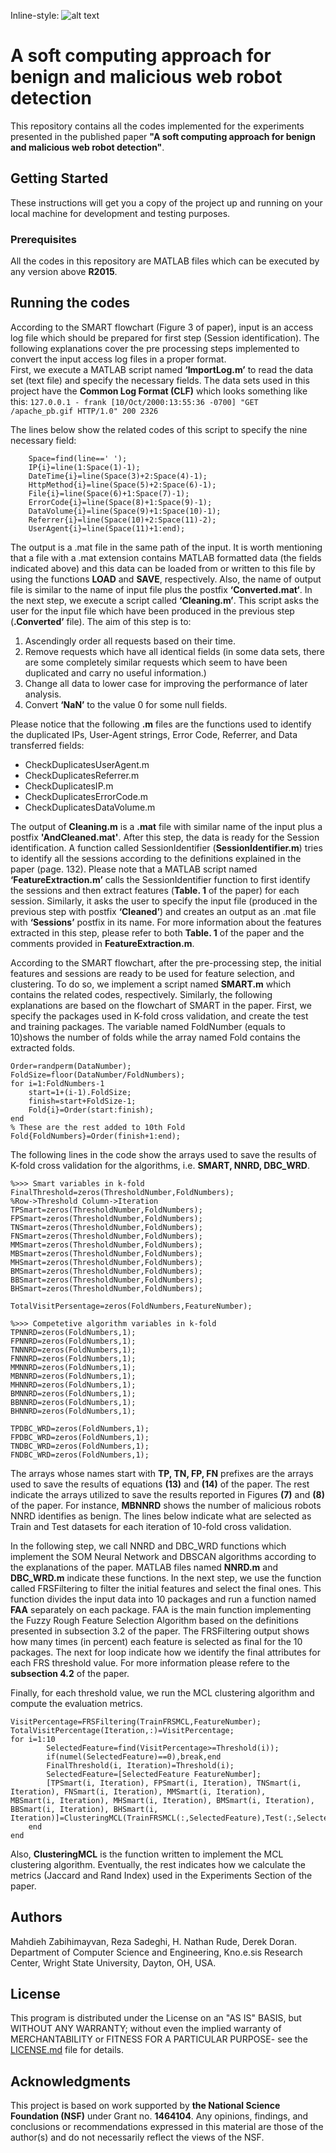 Inline-style: 
![alt text](http://image-store.slidesharecdn.com/25047bc7-307c-4227-89ad-314962745612-original.png "Logo Title Text 1")

# A soft computing approach for benign and malicious web robot detection

This repository contains all the codes implemented for the experiments presented in the published paper **"A soft computing approach for benign and malicious web robot detection"**.

## Getting Started

These instructions will get you a copy of the project up and running on your local machine for development and testing purposes.

### Prerequisites

All the codes in this repository are MATLAB files which can be executed by any version above **R2015**.

## Running the codes

According to the SMART flowchart (Figure 3 of paper), input is an access log file which should be prepared for first step (Session identification). The following explanations cover the pre processing steps implemented to convert the input access log files in a proper format.  
First, we execute a MATLAB script named **‘ImportLog.m’** to  read the data set (text file) and specify the necessary fields. The data sets used in this project have the **Common Log Format (CLF)** which looks something like this:
```127.0.0.1 - frank [10/Oct/2000:13:55:36 -0700] "GET /apache_pb.gif HTTP/1.0" 200 2326```

The lines below show the related codes of this script to specify the nine necessary field:
```
    Space=find(line==' ');
    IP{i}=line(1:Space(1)-1);
    DateTime{i}=line(Space(3)+2:Space(4)-1);
    HttpMethod{i}=line(Space(5)+2:Space(6)-1);
    File{i}=line(Space(6)+1:Space(7)-1);
    ErrorCode{i}=line(Space(8)+1:Space(9)-1);
    DataVolume{i}=line(Space(9)+1:Space(10)-1);
    Referrer{i}=line(Space(10)+2:Space(11)-2);
    UserAgent{i}=line(Space(11)+1:end);
```
The output is a .mat file in the same path of the input. It is worth mentioning that a file with a .mat extension contains MATLAB formatted data (the fields indicated above) and this data can be loaded from or written to this file by using the functions **LOAD** and **SAVE**, respectively. Also, the name of output file is similar to the name of input file plus the postfix **‘Converted.mat‘**. 
In the next step, we execute a script called **‘Cleaning.m’**. This script asks the user for the input file which have been produced in the previous step (**.Converted’** file). The aim of this step is to:
 
1. Ascendingly order all requests based on their time.
2. Remove requests which have all identical fields (in some data sets, there are some completely similar requests which seem to have been duplicated and carry no useful information.)
3. Change all data to lower case for improving the performance of
later analysis.
4. Convert **‘NaN’** to the value 0 for some null fields.

Please notice that the following **.m** files are the functions used to identify the duplicated IPs, User-Agent strings, Error Code, Referrer, and Data transferred fields:

* CheckDuplicatesUserAgent.m
* CheckDuplicatesReferrer.m
* CheckDuplicatesIP.m
* CheckDuplicatesErrorCode.m
* CheckDuplicatesDataVolume.m

The output of **Cleaning.m** is a **.mat** file with similar name of the input plus a postfix **'AndCleaned.mat'**.
After this step, the data is ready for the Session identification. A function called SessionIdentifier (**SessionIdentifier.m**) tries to identify all the sessions according to the definitions explained in the paper (page. 132). Please note that a MATLAB script named **‘FeatureExtraction.m’** calls the SessionIdentifier function to first identify the sessions and then extract features (**Table. 1** of the paper) for each session. Similarly, it asks the user to specify the input file (produced in the previous step with postfix **‘Cleaned’**) and creates an output as an .mat file with **‘Sessions’** postfix in its name. For more information about the features extracted in this step, please refer to both **Table. 1** of the paper and the comments provided in **FeatureExtraction.m**. 

According to the SMART flowchart, after the pre-processing step, the initial features and sessions are ready to be used for feature selection, and clustering. To do so, we implement a script named **SMART.m** which contains the related codes, respectively. Similarly, the following explanations are based on the flowchart of SMART in the paper. 
First, we specify the packages used in K-fold cross validation, and create the test and training packages. The variable named FoldNumber (equals to 10)shows the number of folds while the array named Fold contains the extracted folds. 
```
Order=randperm(DataNumber);
FoldSize=floor(DataNumber/FoldNumbers);
for i=1:FoldNumbers-1
    start=1+(i-1).FoldSize;
    finish=start+FoldSize-1;
    Fold{i}=Order(start:finish);
end
% These are the rest added to 10th Fold
Fold{FoldNumbers}=Order(finish+1:end);
```
The following lines in the code show the arrays used to save the results of K-fold cross validation for the algorithms, i.e. **SMART, NNRD, DBC_WRD**.
```
%>>> Smart variables in k-fold
FinalThreshold=zeros(ThresholdNumber,FoldNumbers);
%Row->Threshold Column->Iteration
TPSmart=zeros(ThresholdNumber,FoldNumbers);
FPSmart=zeros(ThresholdNumber,FoldNumbers);
TNSmart=zeros(ThresholdNumber,FoldNumbers);
FNSmart=zeros(ThresholdNumber,FoldNumbers);
MMSmart=zeros(ThresholdNumber,FoldNumbers);
MBSmart=zeros(ThresholdNumber,FoldNumbers);
MHSmart=zeros(ThresholdNumber,FoldNumbers);
BMSmart=zeros(ThresholdNumber,FoldNumbers);
BBSmart=zeros(ThresholdNumber,FoldNumbers);
BHSmart=zeros(ThresholdNumber,FoldNumbers);
 
TotalVisitPersentage=zeros(FoldNumbers,FeatureNumber);
 
%>>> Competetive algorithm variables in k-fold
TPNNRD=zeros(FoldNumbers,1);
FPNNRD=zeros(FoldNumbers,1);
TNNNRD=zeros(FoldNumbers,1);
FNNNRD=zeros(FoldNumbers,1);
MMNNRD=zeros(FoldNumbers,1);
MBNNRD=zeros(FoldNumbers,1);
MHNNRD=zeros(FoldNumbers,1);
BMNNRD=zeros(FoldNumbers,1);
BBNNRD=zeros(FoldNumbers,1);
BHNNRD=zeros(FoldNumbers,1);
 
TPDBC_WRD=zeros(FoldNumbers,1);
FPDBC_WRD=zeros(FoldNumbers,1);
TNDBC_WRD=zeros(FoldNumbers,1);
FNDBC_WRD=zeros(FoldNumbers,1);
```

The arrays whose names start with **TP, TN, FP, FN** prefixes are the arrays used to save the results of equations **(13)** and **(14)** of the paper. The rest indicate the arrays utilized to save the results reported in Figures **(7)** and **(8)** of the paper. For instance, **MBNNRD** shows the number of malicious robots NNRD identifies as benign. The lines below indicate what are selected as Train and Test datasets for each iteration of 10-fold cross validation. 

In the following step, we call NNRD and DBC_WRD functions which implement the SOM Neural Network and DBSCAN algorithms according to the explanations of the paper. MATLAB files named **NNRD.m** and **DBC_WRD.m** indicate these functions.
In the next step, we use the function called FRSFiltering to filter the initial features and select the final ones. This function divides the input data into 10 packages and run a function named **FAA** separately on each package. FAA is the main function implementing the Fuzzy Rough Feature Selection Algorithm based on the definitions presented in subsection 3.2 of the paper. The FRSFiltering output shows how many times (in percent) each feature is selected as final for the 10 packages. The next for loop indicate how we identify the final attributes for each FRS threshold value. For more information please refere to the **subsection 4.2** of the paper. 

Finally, for each threshold value, we run the MCL clustering algorithm and compute the evaluation metrics.  
```
VisitPercentage=FRSFiltering(TrainFRSMCL,FeatureNumber);
TotalVisitPercentage(Iteration,:)=VisitPercentage;
for i=1:10
        SelectedFeature=find(VisitPercentage>=Threshold(i));
        if(numel(SelectedFeature)==0),break,end  
        FinalThreshold(i, Iteration)=Threshold(i);
        SelectedFeature=[SelectedFeature FeatureNumber];
        [TPSmart(i, Iteration), FPSmart(i, Iteration), TNSmart(i, Iteration), FNSmart(i, Iteration), MMSmart(i, Iteration),       MBSmart(i, Iteration), MHSmart(i, Iteration), BMSmart(i, Iteration), BBSmart(i, Iteration), BHSmart(i, Iteration)]=ClusteringMCL(TrainFRSMCL(:,SelectedFeature),Test(:,SelectedFeature));    
    end
end
```

Also, **ClusteringMCL** is the function written to implement the MCL clustering algorithm. 
Eventually, the rest indicates how we calculate the metrics (Jaccard and Rand Index) used in the Experiments Section of the paper.  


## Authors

Mahdieh Zabihimayvan, Reza Sadeghi, H. Nathan Rude, Derek Doran.
Department of Computer Science and Engineering, Kno.e.sis Research Center, Wright State University, Dayton, OH, USA.

## License

This program is distributed under the License on an "AS IS" BASIS, but WITHOUT ANY WARRANTY; without even the implied warranty of MERCHANTABILITY or FITNESS FOR A PARTICULAR PURPOSE- see the [LICENSE.md](LICENSE.md) file for details.

## Acknowledgments

This project is based on work supported by **the National Science Foundation (NSF)** under Grant no. **1464104**. Any opinions, findings, and conclusions or recommendations expressed in this material are those of the author(s) and do not necessarily reflect the views of the NSF.

